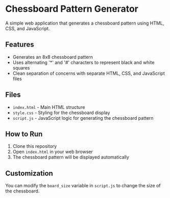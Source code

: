 # Chessboard Pattern Generator

A simple web application that generates a chessboard pattern using HTML, CSS, and JavaScript.

## Features

- Generates an 8x8 chessboard pattern
- Uses alternating '*' and '#' characters to represent black and white squares
- Clean separation of concerns with separate HTML, CSS, and JavaScript files

## Files

- `index.html` - Main HTML structure
- `style.css` - Styling for the chessboard display
- `script.js` - JavaScript logic for generating the chessboard pattern

## How to Run

1. Clone this repository
2. Open `index.html` in your web browser
3. The chessboard pattern will be displayed automatically

## Customization

You can modify the `board_size` variable in `script.js` to change the size of the chessboard.
